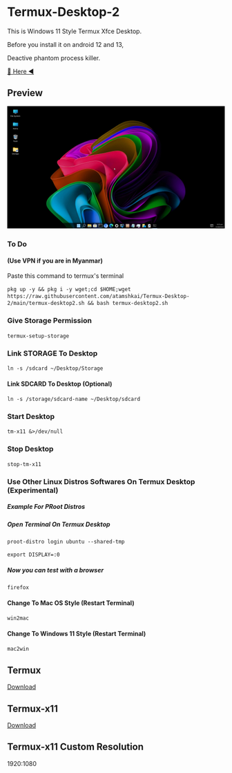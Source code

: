 # Termux-Desktop-2
This is Windows 11 Style Termux Xfce Desktop.

Before you install it on android 12 and 13,

Deactive phantom process killer. 

[🏹 Here ◀️](https://github.com/atamshkai/Phantom-Process-Killer/tree/main) 

## Preview

![](https://raw.githubusercontent.com/atamshkai/Termux-Desktop-2/main/win-termux.png)

### To Do 

#### (Use VPN if you are in Myanmar)

Paste this command to termux's terminal

```
pkg up -y && pkg i -y wget;cd $HOME;wget https://raw.githubusercontent.com/atamshkai/Termux-Desktop-2/main/termux-desktop2.sh && bash termux-desktop2.sh
```

### Give Storage Permission
```
termux-setup-storage
```

### Link STORAGE To Desktop
```
ln -s /sdcard ~/Desktop/Storage
```

#### Link SDCARD To Desktop (Optional)
```
ln -s /storage/sdcard-name ~/Desktop/sdcard
```

### Start Desktop
```
tm-x11 &>/dev/null
```

### Stop Desktop 
```
stop-tm-x11
```

### Use Other Linux Distros Softwares On Termux Desktop (Experimental)

##### Example For PRoot Distros

##### Open Terminal On Termux Desktop
```
proot-distro login ubuntu --shared-tmp
```

```
export DISPLAY=:0
```

##### Now you can test with a browser
```
firefox
```

#### Change To Mac OS Style (Restart Terminal)
```
win2mac
```

#### Change To Windows 11 Style (Restart Terminal)
```
mac2win
```

## Termux 
[Download](https://github.com/termux/termux-app/releases/download/v0.118.0/termux-app_v0.118.0+github-debug_universal.apk) 

## Termux-x11 
[Download](https://archive.org/download/atamshkai_202408/app-universal-debug.apk) 

## Termux-x11 Custom Resolution
1920:1080

